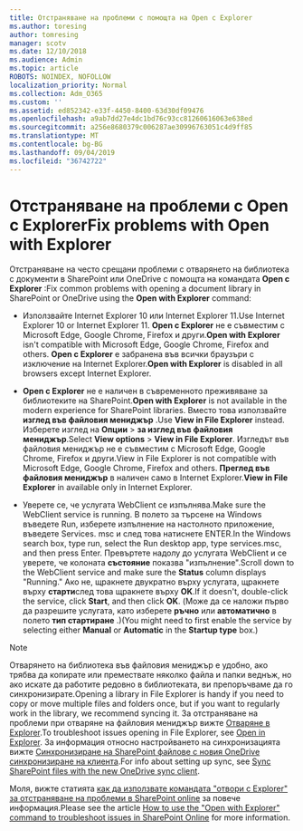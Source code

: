 ```yaml
---
title: Отстраняване на проблеми с помощта на Open с Explorer
ms.author: toresing
author: tomresing
manager: scotv
ms.date: 12/10/2018
ms.audience: Admin
ms.topic: article
ROBOTS: NOINDEX, NOFOLLOW
localization_priority: Normal
ms.collection: Adm_O365
ms.custom: ''
ms.assetid: ed852342-e33f-4450-8400-63d30df09476
ms.openlocfilehash: a9ab7dd27e4dc1bd76c93cc81260616063e638ed
ms.sourcegitcommit: a256e8680379c006287ae30996763051c4d9ff85
ms.translationtype: MT
ms.contentlocale: bg-BG
ms.lasthandoff: 09/04/2019
ms.locfileid: "36742722"
---
```

# <a name="fix-problems-with-open-with-explorer"></a><span data-ttu-id="140eb-102">Отстраняване на проблеми с Open с Explorer</span><span class="sxs-lookup"><span data-stu-id="140eb-102">Fix problems with Open with Explorer</span></span>

<span data-ttu-id="140eb-103">Отстраняване на често срещани проблеми с отварянето на библиотека с документи в SharePoint или OneDrive с помощта на командата **Open с Explorer** :</span><span class="sxs-lookup"><span data-stu-id="140eb-103">Fix common problems with opening a document library in SharePoint or OneDrive using the **Open with Explorer** command:</span></span> 
  
- <span data-ttu-id="140eb-104">Използвайте Internet Explorer 10 или Internet Explorer 11.</span><span class="sxs-lookup"><span data-stu-id="140eb-104">Use Internet Explorer 10 or Internet Explorer 11.</span></span> <span data-ttu-id="140eb-105">**Open с Explorer** не е съвместим с Microsoft Edge, Google Chrome, Firefox и други.</span><span class="sxs-lookup"><span data-stu-id="140eb-105">**Open with Explorer** isn't compatible with Microsoft Edge, Google Chrome, Firefox and others.</span></span> <span data-ttu-id="140eb-106">**Open с Explorer** е забранена във всички браузъри с изключение на Internet Explorer.</span><span class="sxs-lookup"><span data-stu-id="140eb-106">**Open with Explorer** is disabled in all browsers except Internet Explorer.</span></span> 
    
- <span data-ttu-id="140eb-107">**Open с Explorer** не е наличен в съвременното преживяване за библиотеките на SharePoint.</span><span class="sxs-lookup"><span data-stu-id="140eb-107">**Open with Explorer** is not available in the modern experience for SharePoint libraries.</span></span> <span data-ttu-id="140eb-108">Вместо това използвайте **изглед във файловия мениджър** .</span><span class="sxs-lookup"><span data-stu-id="140eb-108">Use **View in File Explorer** instead.</span></span> <span data-ttu-id="140eb-109">Изберете изглед на **Опции** \> **за изглед във файловия мениджър**.</span><span class="sxs-lookup"><span data-stu-id="140eb-109">Select **View options** \> **View in File Explorer**.</span></span> <span data-ttu-id="140eb-110">Изгледът във файловия мениджър не е съвместим с Microsoft Edge, Google Chrome, Firefox и други.</span><span class="sxs-lookup"><span data-stu-id="140eb-110">View in File Explorer is not compatible with Microsoft Edge, Google Chrome, Firefox and others.</span></span> <span data-ttu-id="140eb-111">**Преглед във файловия мениджър** в наличен само в Internet Explorer.</span><span class="sxs-lookup"><span data-stu-id="140eb-111">**View in File Explorer** in available only in Internet Explorer.</span></span> 
    
- <span data-ttu-id="140eb-112">Уверете се, че услугата WebClient се изпълнява.</span><span class="sxs-lookup"><span data-stu-id="140eb-112">Make sure the WebClient service is running.</span></span> <span data-ttu-id="140eb-113">В полето за търсене на Windows въведете Run, изберете изпълнение на настолното приложение, въведете Services. msc и след това натиснете ENTER.</span><span class="sxs-lookup"><span data-stu-id="140eb-113">In the Windows search box, type run, select the Run desktop app, type services.msc, and then press Enter.</span></span> <span data-ttu-id="140eb-114">Превъртете надолу до услугата WebClient и се уверете, че колоната **състояние** показва "изпълнение".</span><span class="sxs-lookup"><span data-stu-id="140eb-114">Scroll down to the WebClient service and make sure the **Status** column displays "Running."</span></span> <span data-ttu-id="140eb-115">Ако не, щракнете двукратно върху услугата, щракнете върху **старти**след това щракнете върху **OK**.</span><span class="sxs-lookup"><span data-stu-id="140eb-115">If it doesn't, double-click the service, click **Start**, and then click **OK**.</span></span> <span data-ttu-id="140eb-116">(Може да се наложи първо да разрешите услугата, като изберете **ръчно** или **автоматично** в полето **тип стартиране** .)</span><span class="sxs-lookup"><span data-stu-id="140eb-116">(You might need to first enable the service by selecting either **Manual** or **Automatic** in the **Startup type** box.)</span></span> 
    
> [!NOTE]
> <span data-ttu-id="140eb-117">Отварянето на библиотека във файловия мениджър е удобно, ако трябва да копирате или премествате няколко файла и папки веднъж, но ако искате да работите редовно в библиотеката, ви препоръчваме да го синхронизирате.</span><span class="sxs-lookup"><span data-stu-id="140eb-117">Opening a library in File Explorer is handy if you need to copy or move multiple files and folders once, but if you want to regularly work in the library, we recommend syncing it.</span></span> <span data-ttu-id="140eb-118">За отстраняване на проблеми при отваряне на файловия мениджър вижте [Отваряне в Explorer](https://go.microsoft.com/fwlink/?linkid=871665).</span><span class="sxs-lookup"><span data-stu-id="140eb-118">To troubleshoot issues opening in File Explorer, see [Open in Explorer](https://go.microsoft.com/fwlink/?linkid=871665).</span></span> <span data-ttu-id="140eb-119">За информация относно настройването на синхронизацията вижте [Синхронизиране на SharePoint файлове с новия OneDrive синхронизиране на клиента](https://go.microsoft.com/fwlink/?linkid=871666).</span><span class="sxs-lookup"><span data-stu-id="140eb-119">For info about setting up sync, see [Sync SharePoint files with the new OneDrive sync client](https://go.microsoft.com/fwlink/?linkid=871666).</span></span>
  
<span data-ttu-id="140eb-120">Моля, вижте статията [как да използвате командата "отвори с Explorer" за отстраняване на проблеми в SharePoint online](https://docs.microsoft.com/sharepoint/support/lists-and-libraries/troubleshoot-issues-using-open-with-explorer) за повече информация.</span><span class="sxs-lookup"><span data-stu-id="140eb-120">Please see the article [How to use the "Open with Explorer" command to troubleshoot issues in SharePoint Online](https://docs.microsoft.com/sharepoint/support/lists-and-libraries/troubleshoot-issues-using-open-with-explorer) for more information.</span></span> 
  

